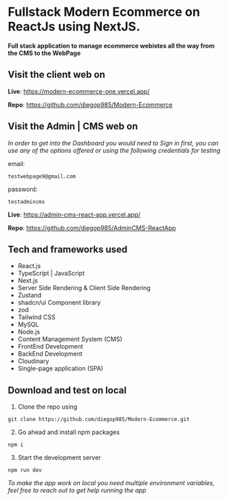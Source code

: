 # Fullstack Modern Ecommerce on ReactJs using NextJS.

**Full stack application to manage ecommerce webistes all the way from the CMS to the WebPage**

## Visit the client web on

**Live**: https://modern-ecommerce-one.vercel.app/

**Repo**: https://github.com/diegop985/Modern-Ecommerce

## Visit the Admin | CMS web on

_In order to get into the Dashboard you would need to Sign in first, you can use any of the options offered or using the following credentials for testing_

email:

```
testwebpage9@gmail.com
```

password:

```
testadmincms
```

**Live**: https://admin-cms-react-app.vercel.app/

**Repo**: https://github.com/diegop985/AdminCMS-ReactApp

## Tech and frameworks used

- React.js
- TypeScript | JavaScript
- Next.js
- Server Side Rendering & Client Side Rendering
- Zustand
- shadcn/ui Component library
- zod
- Tailwind CSS
- MySQL
- Node.js
- Content Management System (CMS)
- FrontEnd Development
- BackEnd Development
- Cloudinary
- Single-page application (SPA)

## Download and test on local

1. Clone the repo using

```
git clone https://github.com/diegop985/Modern-Ecommerce.git
```

2. Go ahead and install npm packages

```
npm i
```

3. Start the development server

```
npm run dev
```

_To make the app work on local you need multiple environment variables, feel free to reach out to get help running the app_

